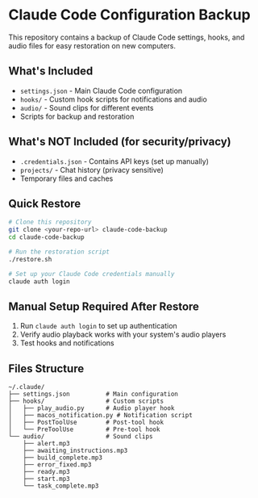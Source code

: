 # Claude Code Configuration Backup

This repository contains a backup of Claude Code settings, hooks, and audio files for easy restoration on new computers.

## What's Included

- `settings.json` - Main Claude Code configuration
- `hooks/` - Custom hook scripts for notifications and audio
- `audio/` - Sound clips for different events
- Scripts for backup and restoration

## What's NOT Included (for security/privacy)

- `.credentials.json` - Contains API keys (set up manually)
- `projects/` - Chat history (privacy sensitive)
- Temporary files and caches

## Quick Restore

```bash
# Clone this repository
git clone <your-repo-url> claude-code-backup
cd claude-code-backup

# Run the restoration script
./restore.sh

# Set up your Claude Code credentials manually
claude auth login
```

## Manual Setup Required After Restore

1. Run `claude auth login` to set up authentication
2. Verify audio playback works with your system's audio players
3. Test hooks and notifications

## Files Structure

```
~/.claude/
├── settings.json          # Main configuration
├── hooks/                 # Custom scripts
│   ├── play_audio.py      # Audio player hook
│   ├── macos_notification.py # Notification script  
│   ├── PostToolUse        # Post-tool hook
│   └── PreToolUse         # Pre-tool hook
└── audio/                 # Sound clips
    ├── alert.mp3
    ├── awaiting_instructions.mp3
    ├── build_complete.mp3
    ├── error_fixed.mp3
    ├── ready.mp3
    ├── start.mp3
    └── task_complete.mp3
```